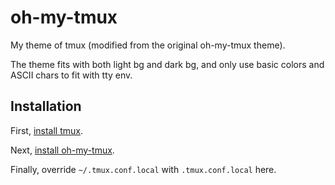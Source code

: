 # oh-my-tmux

My theme of tmux (modified from the original oh-my-tmux theme).

The theme fits with both light bg and dark bg,
and only use basic colors and ASCII chars to fit with tty env.

## Installation

First, [install tmux](https://github.com/tmux/tmux#installation).

Next, [install oh-my-tmux](https://github.com/gpakosz/.tmux#installation).

Finally, override `~/.tmux.conf.local` with `.tmux.conf.local` here.
